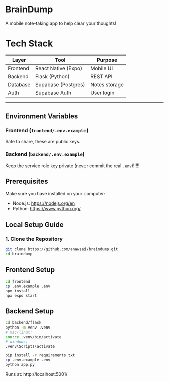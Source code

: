 # BrainDump

A mobile note-taking app to help clear your thoughts!

# Tech Stack

| Layer | Tool | Purpose |
|-------|------|----------|
| Frontend | React Native (Expo) | Mobile UI |
| Backend | Flask (Python) | REST API |
| Database | Supabase (Postgres) | Notes storage |
| Auth | Supabase Auth | User login |

---
## Environment Variables

### Frontend (`frontend/.env.example`)
Safe to share, these are public keys.

### Backend (`backend/.env.example`)
Keep the service role key private (never commit the real `.env`)!!!!!

## Prerequisites

Make sure you have installed on your computer:

- Node.js: https://nodejs.org/en
- Python: https://www.python.org/

## Local Setup Guide

### 1. Clone the Repository
```bash
git clone https://github.com/anawsai/braindump.git
cd braindump
```

## Frontend Setup
```bash
cd frontend
cp .env.example .env
npm install
npx expo start
```

## Backend Setup
```bash
cd backend/flask
python -m venv .venv
# mac/linux:
source .venv/bin/activate
# windows:
.venv\Scripts\activate

pip install -r requirements.txt
cp .env.example .env
python app.py
```
Runs at: http://localhost:5001/
